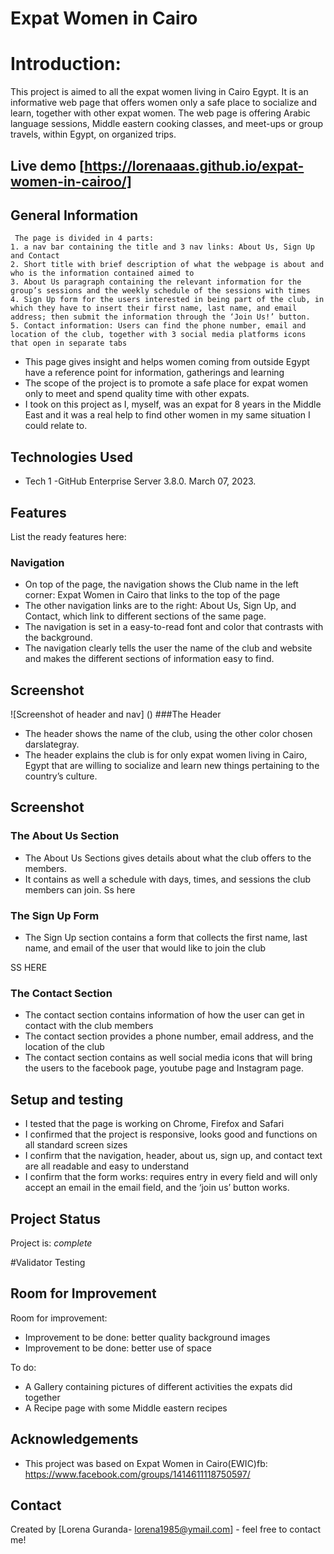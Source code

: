 # Expat Women in Cairo

# Introduction:

This project is aimed to all the expat women living in Cairo Egypt. It is an informative web page that offers women only a safe place to socialize and learn, together with other expat women. The web page is offering Arabic language sessions, Middle eastern cooking classes, and meet-ups or group travels, within Egypt, on organized trips.

## Live demo [https://lorenaaas.github.io/expat-women-in-cairoo/]


## General Information
	 The page is divided in 4 parts:
	1. a nav bar containing the title and 3 nav links: About Us, Sign Up and Contact
	2. Short title with brief description of what the webpage is about and who is the information contained aimed to
	3. About Us paragraph containing the relevant information for the group’s sessions and the weekly schedule of the sessions with times
	4. Sign Up form for the users interested in being part of the club, in which they have to insert their first name, last name, and email address; then submit the information through the ‘Join Us!’ button.
	5. Contact information: Users can find the phone number, email and location of the club, together with 3 social media platforms icons that open in separate tabs
	
- This page gives insight and helps women coming from outside Egypt have a reference point for information, gatherings and learning
- The scope of the project is to promote a safe place for expat women only to meet and spend quality time with other expats.
- I took on this project as I, myself, was an expat for 8 years in the Middle East and it was a real help to find other women in my same situation I could relate to.


## Technologies Used
- Tech 1 -GitHub Enterprise Server 3.8.0. March 07, 2023.




## Features
List the ready features here:
### Navigation
-	On top of the page, the navigation shows the Club name in the left corner: Expat Women in Cairo that links to the top of the page
-	The other navigation links are to the right: About Us, Sign Up, and Contact, which link to different sections of the same page.
-	The navigation is set in a easy-to-read font and color that contrasts with the background.
-	The navigation clearly tells the user the name of the club and website and makes the different sections of information easy to find.



## Screenshot
![Screenshot of header and nav] ()
###The Header
-	The header shows the name of the club, using the other color chosen darslategray.
-	The header explains the club is for only expat women living in Cairo, Egypt that are willing to socialize and learn new things pertaining to the country’s culture.

## Screenshot

### The About Us Section
-	The About Us Sections gives details about what the club offers to the members.
-	It contains as well a schedule with days, times, and sessions the club members can join.
Ss here

### The Sign Up Form
-	The Sign Up section contains a form that collects the first name, last name, and email of the user that would like to join the club

SS HERE


### The Contact Section
-	The contact section contains information of how the user can get in contact with the club members
-	The contact section provides a phone number, email address, and the location of the club
-	The contact section contains as well social media icons that will bring the users to the facebook page, youtube page and Instagram page.





## Setup and testing
-	I tested that the page is working on Chrome, Firefox and Safari
-	I confirmed that the project is responsive, looks good and functions on all standard screen sizes 
-	I confirm that the navigation, header, about us, sign up, and contact text are all readable and easy to understand
-	I confirm that the form works: requires entry in every field and will only accept an email in the email field, and the ‘join us’ button works.

## Project Status
Project is: _complete_ 

#Validator Testing



## Room for Improvement

Room for improvement:
- Improvement to be done: better quality background images
- Improvement to be done: better use of space 

To do:
- A Gallery containing pictures of different activities the expats did together
- A Recipe page with some Middle eastern recipes


## Acknowledgements
- This project was based on Expat Women in Cairo(EWIC)fb: https://www.facebook.com/groups/1414611118750597/


## Contact
Created by [Lorena Guranda- lorena1985@ymail.com] - feel free to contact me!

